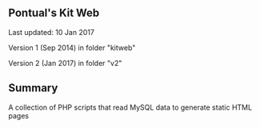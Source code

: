 Pontual's Kit Web
-----------------

Last updated: 10 Jan 2017

Version 1 (Sep 2014) in folder "kitweb"

Version 2 (Jan 2017) in folder "v2"

Summary
-------

A collection of PHP scripts that read MySQL data to generate static HTML pages
